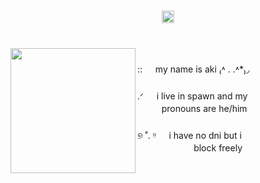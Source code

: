 <p align="left"></p>

###

<div align="center">
  <img height="20" src="https://64.media.tumblr.com/3bfc5b691ef7693440ef37795420b762/a5aca11a18f3458b-f1/s400x600/9ab22796ee406598c865e853733be0db5647aa8f.gifv"  />
</div>

###

<br clear="both">

<img align="left" height="200" src="https://64.media.tumblr.com/b7af98f634f1740ae14cd98dd7b90449/a5aca11a18f3458b-83/s400x600/a56d2e83008277166beb98885dc4d214a8e6225a.gifv"  />

###

<p align="left">:: ㅤ my name is aki   ₍˄ . .˄*₎◞</p>

###

<p align="left">.ᐟ ㅤ i live in spawn and my<br>ㅤㅤㅤpronouns are he/him</p>

###

<p align="left">୭ ˚. ᵎᵎ ㅤ i have no dni but i<br>ㅤㅤㅤㅤㅤㅤㅤblock freely</p>

###
